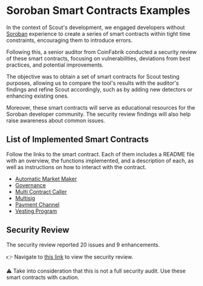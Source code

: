 # Soroban Smart Contracts Examples

In the context of Scout's development, we engaged developers without [Soroban](https://stellar.org/soroban) experience to create a series of smart contracts within tight time constraints, encouraging them to introduce errors.

Following this, a senior auditor from CoinFabrik conducted a security review of these smart contracts, focusing on vulnerabilities, deviations from best practices, and potential improvements.

The objective was to obtain a set of smart contracts for Scout testing purposes, allowing us to compare the tool's results with the auditor's findings and refine Scout accordingly, such as by adding new detectors or enhancing existing ones.

Moreover, these smart contracts will serve as educational resources for the Soroban developer community. The security review findings will also help raise awareness about common issues.

## List of Implemented Smart Contracts

Follow the links to the smart contract. Each of them includes a README file with an overview, the functions implemented, and a description of each, as well as instructions on how to interact with the contract.

- [Automatic Market Maker](https://github.com/CoinFabrik/scout-soroban-examples/tree/main/amm)
- [Governance](https://github.com/CoinFabrik/scout-soroban-examples/tree/main/governance)
- [Multi Contract Caller](https://github.com/CoinFabrik/scout-soroban-examples/tree/main/multi-contract-caller)
- [Multisig](https://github.com/CoinFabrik/scout-soroban-examples/tree/main/multisig)
- [Payment Channel](https://github.com/CoinFabrik/scout-soroban-examples/tree/main/payment-channel)
- [Vesting Program](https://github.com/CoinFabrik/scout-soroban-examples/tree/main/vesting)

## Security Review

The security review reported 20 issues and 9 enhancements.

:point_right: Navigate to [this link](https://github.com/CoinFabrik/scout-soroban-examples/blob/main/security-review/README.md) to view the security review.

:warning: Take into consideration that this is not a full security audit. Use these smart contracts with caution.
